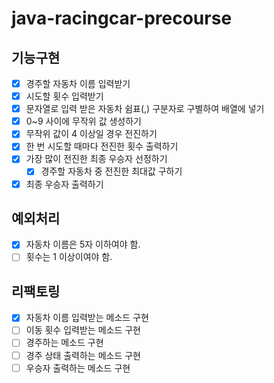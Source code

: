 # java-racingcar-precourse
## 기능구현
- [x] 경주할 자동차 이름 입력받기
- [x] 시도할 횟수 입력받기
- [x] 문자열로 입력 받은 자동차 쉼표(,) 구분자로 구별하여 배열에 넣기
- [x] 0~9 사이에 무작위 값 생성하기
- [x] 무작위 값이 4 이상일 경우 전진하기
- [x] 한 번 시도할 때마다 전진한 횟수 출력하기
- [x] 가장 많이 전진한 최종 우승자 선정하기
  - [x] 경주할 자동차 중 전진한 최대값 구하기
- [x] 최종 우승자 출력하기
 
## 예외처리
- [x] 자동차 이름은 5자 이하여야 함.
- [ ] 횟수는 1 이상이여야 함.

## 리팩토링
- [x] 자동차 이름 입력받는 메소드 구현
- [ ] 이동 횟수 입력받는 메소드 구현
- [ ] 경주하는 메소드 구현
- [ ] 경주 상태 출력하는 메소드 구현
- [ ] 우승자 출력하는 메소드 구현